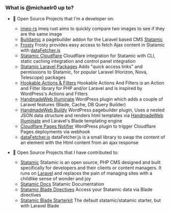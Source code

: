 ### What is @michaelr0 up to?

- 🔭 Open Source Projects that I'm a developer on:
  - [imeq-rs](https://github.com/michaelr0/imeq-rs) imeq rust aims to quickly compare two images to see if they are the same image 
  - [Buildamic](https://github.com/HandmadeWeb/buildamic) a pagebuilder addon for the Laravel based CMS [Statamic](https://statamic.com/)  
  - [Frosty](https://github.com/HandmadeWeb/frosty) Frosty provides easy access to fetch Ajax content in Statamic with [dataFetcher.js](https://github.com/HandmadeWeb/datafetcher.js)  
  - [Statamic Cloudflare](https://github.com/HandmadeWeb/statamic-cloudflare) Cloudflare integration for Statamic with CLI, static caching integration and control panel integration
  - [Statamic Laravel Packages](https://github.com/HandmadeWeb/statamic-laravel-packages) Adds "quick access links" and permissions to Statamic, for popular Laravel (Horizon, Nova, Telescope) packages
  - [Hookable Actions & Filters](https://github.com/HandmadeWeb/hookable-actions-filters) Hookable Actions And Filters is an Action and Filter library for PHP and/or Laravel and is inspired by WordPress's Actions and Filters
  - [HandmadeWeb Illuminate](https://github.com/HandmadeWeb/handmadeweb-illuminate) WordPress plugin which adds a couple of Laravel features (Blade, Cache, DB Query Builder)
  - [HandmadeWeb Buildy](https://github.com/HandmadeWeb/handmadeweb-buildy) WordPress pagebuilder plugin, Uses a nested JSON data structure and renders html templates via [HandmadeWeb Illuminate](https://github.com/HandmadeWeb/handmadeweb-illuminate) and Laravel's Blade templating engine
  - [Cloudflare Pages Notifier](https://github.com/HandmadeWeb/HandmadeWeb-CF-Pages-Notifier) WordPress plugin to trigger Cloudflare Pages deployments via webhook
  - [dataFetcher.js](https://github.com/HandmadeWeb/datafetcher.js) dataFetcher.js is a small library to swap the content of an element with the Html content from an ajax response

- 👯 Open Source Projects that I have contributed to:
  - [Statamic](https://github.com/statamic/cms) Statamic is an open source, PHP CMS designed and built specifically for developers and their clients or content managers. It runs on [Laravel](https://laravel.com/) and replaces the pain of managing sites with a childlike sense of wonder and joy
  - [Statamic Docs](https://github.com/statamic/docs) Statamic Documentation
  - [Statamic Blade Directives](https://github.com/edalzell/statamic-blade) Access your Statamic data via Blade directives
  - [Statamic Blade Starterkit](https://github.com/spatie/statamic-blade-starter-kit) The default statamic/statamic starter, but with Laravel Blade
